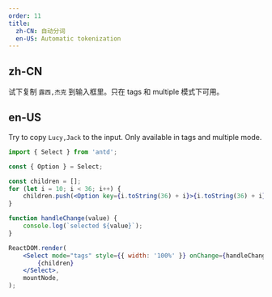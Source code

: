 ```yaml
---
order: 11
title:
  zh-CN: 自动分词
  en-US: Automatic tokenization
---
```


## zh-CN

试下复制 `露西,杰克` 到输入框里。只在 tags 和 multiple 模式下可用。

## en-US

Try to copy `Lucy,Jack` to the input. Only available in tags and multiple mode.

```jsx
import { Select } from 'antd';

const { Option } = Select;

const children = [];
for (let i = 10; i < 36; i++) {
	children.push(<Option key={i.toString(36) + i}>{i.toString(36) + i}</Option>);
}

function handleChange(value) {
	console.log(`selected ${value}`);
}

ReactDOM.render(
	<Select mode="tags" style={{ width: '100%' }} onChange={handleChange} tokenSeparators={[',']}>
		{children}
	</Select>,
	mountNode,
);
```
